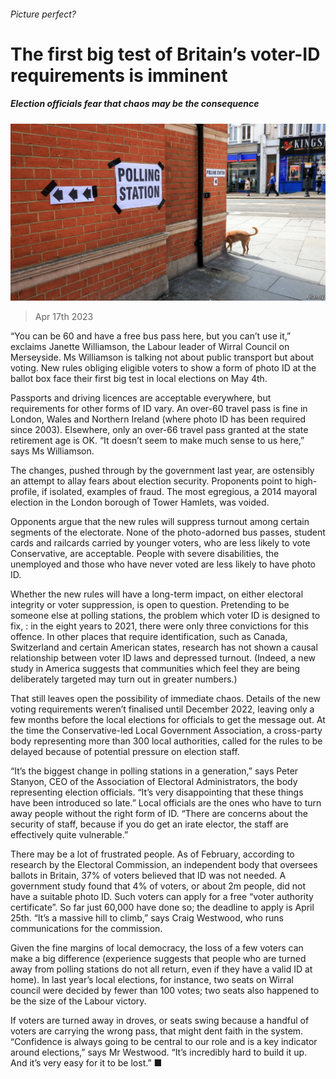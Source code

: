 ###### Picture perfect?

# The first big test of Britain’s voter-ID requirements is imminent 

##### Election officials fear that chaos may be the consequence 

![image](images/20230422_BRP501.jpg) 

> Apr 17th 2023 

“You can be 60 and have a free bus pass here, but you can’t use it,” exclaims Janette Williamson, the Labour leader of Wirral Council on Merseyside. Ms Williamson is talking not about public transport but about voting. New rules obliging eligible voters to show a form of photo ID at the ballot box face their first big test in local elections on May 4th. 

Passports and driving licences are acceptable everywhere, but requirements for other forms of ID vary. An over-60 travel pass is fine in London, Wales and Northern Ireland (where photo ID has been required since 2003). Elsewhere, only an over-66 travel pass granted at the state retirement age is OK. “It doesn’t seem to make much sense to us here,” says Ms Williamson. 

The changes, pushed through by the government last year, are ostensibly an attempt to allay fears about election security. Proponents point to high-profile, if isolated, examples of fraud. The most egregious, a 2014 mayoral election in the London borough of Tower Hamlets, was voided. 

Opponents argue that the new rules will suppress turnout among certain segments of the electorate. None of the photo-adorned bus passes, student cards and railcards carried by younger voters, who are less likely to vote Conservative, are acceptable. People with severe disabilities, the unemployed and those who have never voted are less likely to have photo ID. 

Whether the new rules will have a long-term impact, on either electoral integrity or voter suppression, is open to question. Pretending to be someone else at polling stations, the problem which voter ID is designed to fix, : in the eight years to 2021, there were only three convictions for this offence. In other places that require identification, such as Canada, Switzerland and certain American states, research has not shown a causal relationship between voter ID laws and depressed turnout. (Indeed, a new study in America suggests that communities which feel they are being deliberately targeted may turn out in greater numbers.) 

That still leaves open the possibility of immediate chaos. Details of the new voting requirements weren’t finalised until December 2022, leaving only a few months before the local elections for officials to get the message out. At the time the Conservative-led Local Government Association, a cross-party body representing more than 300 local authorities, called for the rules to be delayed because of potential pressure on election staff. 

“It’s the biggest change in polling stations in a generation,” says Peter Stanyon, CEO of the Association of Electoral Administrators, the body representing election officials. “It’s very disappointing that these things have been introduced so late.” Local officials are the ones who have to turn away people without the right form of ID. “There are concerns about the security of staff, because if you do get an irate elector, the staff are effectively quite vulnerable.”

There may be a lot of frustrated people. As of February, according to research by the Electoral Commission, an independent body that oversees ballots in Britain, 37% of voters believed that ID was not needed. A government study found that 4% of voters, or about 2m people, did not have a suitable photo ID. Such voters can apply for a free “voter authority certificate”. So far just 60,000 have done so; the deadline to apply is April 25th. “It’s a massive hill to climb,” says Craig Westwood, who runs communications for the commission.

Given the fine margins of local democracy, the loss of a few voters can make a big difference (experience suggests that people who are turned away from polling stations do not all return, even if they have a valid ID at home). In last year’s local elections, for instance, two seats on Wirral council were decided by fewer than 100 votes; two seats also happened to be the size of the Labour victory. 

If voters are turned away in droves, or seats swing because a handful of voters are carrying the wrong pass, that might dent faith in the system. “Confidence is always going to be central to our role and is a key indicator around elections,” says Mr Westwood. “It’s incredibly hard to build it up. And it’s very easy for it to be lost.” ■


